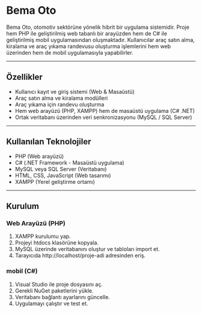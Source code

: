 # Bema Oto

Bema Oto, otomotiv sektörüne yönelik hibrit bir uygulama sistemidir. Proje hem PHP ile geliştirilmiş web tabanlı bir arayüzden hem de C# ile geliştirilmiş mobil uygulamasından oluşmaktadır. Kullanıcılar araç satın alma, kiralama ve araç yıkama randevusu oluşturma işlemlerini hem web üzerinden hem de mobil uygulamasıyla yapabilirler.

---

## Özellikler

- Kullanıcı kayıt ve giriş sistemi (Web & Masaüstü)  
- Araç satın alma ve kiralama modülleri  
- Araç yıkama için randevu oluşturma  
- Hem web arayüzü (PHP, XAMPP) hem de masaüstü uygulama (C# .NET)  
- Ortak veritabanı üzerinden veri senkronizasyonu (MySQL / SQL Server)  

---

## Kullanılan Teknolojiler

- PHP (Web arayüzü)  
- C# (.NET Framework - Masaüstü uygulama)  
- MySQL veya SQL Server (Veritabanı)  
- HTML, CSS, JavaScript (Web tasarımı)  
- XAMPP (Yerel geliştirme ortamı)  

---

## Kurulum

### Web Arayüzü (PHP)

1. XAMPP kurulumu yap.  
2. Projeyi htdocs klasörüne kopyala.  
3. MySQL üzerinde veritabanını oluştur ve tabloları import et.  
4. Tarayıcıda http://localhost/proje-adi adresinden eriş.  

### mobil (C#)

1. Visual Studio ile proje dosyasını aç.  
2. Gerekli NuGet paketlerini yükle.  
3. Veritabanı bağlantı ayarlarını güncelle.  
4. Uygulamayı çalıştır ve test et.
